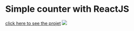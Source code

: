 <h1>Simple counter with ReactJS</h1>
<a href="https://simplecounterreact.herokuapp.com/" target="_blank">click here to see the projet</a>
<img src="https://user-images.githubusercontent.com/71628988/155900216-f00fb4ff-3900-4a3d-aa5c-ebfee8b7d330.PNG"/>